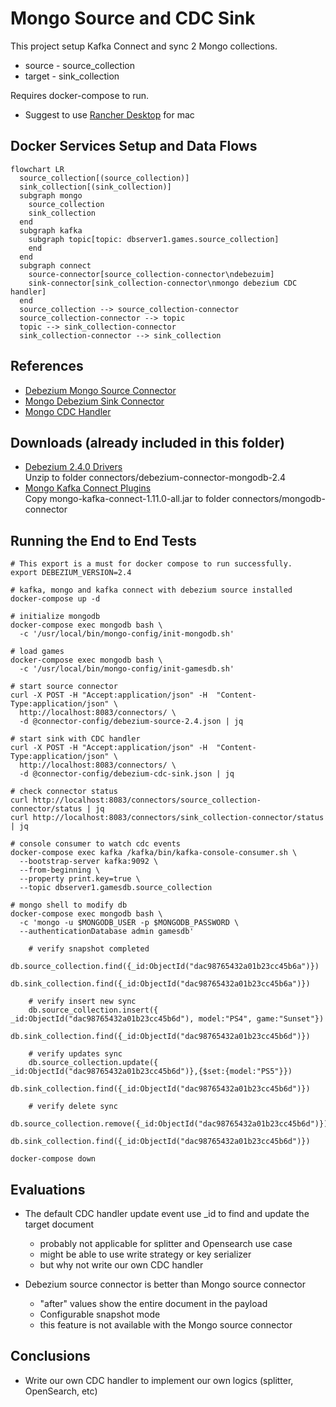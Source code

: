 # Mongo Source and CDC Sink

This project setup Kafka Connect and sync 2 Mongo collections.
- source - source_collection
- target - sink_collection

Requires docker-compose to run.
- Suggest to use [Rancher Desktop](https://rancherdesktop.io/) for mac

## Docker Services Setup and Data Flows
```mermaid
flowchart LR
  source_collection[(source_collection)]
  sink_collection[(sink_collection)]
  subgraph mongo
    source_collection
    sink_collection
  end
  subgraph kafka
    subgraph topic[topic: dbserver1.games.source_collection]
    end
  end
  subgraph connect
    source-connector[source_collection-connector\ndebezuim]
    sink-connector[sink_collection-connector\nmongo debezium CDC handler]
  end
  source_collection --> source_collection-connector
  source_collection-connector --> topic
  topic --> sink_collection-connector
  sink_collection-connector --> sink_collection
```

## References
- [Debezium Mongo Source Connector](https://debezium.io/releases/2.4/)
- [Mongo Debezium Sink Connector](https://www.mongodb.com/docs/kafka-connector/current/tutorials/)
- [Mongo CDC Handler](https://www.mongodb.com/docs/kafka-connector/current/sink-connector/fundamentals/change-data-capture/)

## Downloads (already included in this folder)
- [Debezium 2.4.0 Drivers](https://repo1.maven.org/maven2/io/debezium/debezium-connector-mongodb/2.4.0.Final/debezium-connector-mongodb-2.4.0.Final-plugin.tar.gz)  
  Unzip to folder connectors/debezium-connector-mongodb-2.4
- [Mongo Kafka Connect Plugins](https://www.mongodb.com/docs/kafka-connector/current/introduction/install/)  
  Copy mongo-kafka-connect-1.11.0-all.jar to folder connectors/mongodb-connector

## Running the End to End Tests
```
# This export is a must for docker compose to run successfully.
export DEBEZIUM_VERSION=2.4

# kafka, mongo and kafka connect with debezium source installed
docker-compose up -d

# initialize mongodb
docker-compose exec mongodb bash \
  -c '/usr/local/bin/mongo-config/init-mongodb.sh'

# load games
docker-compose exec mongodb bash \
  -c '/usr/local/bin/mongo-config/init-gamesdb.sh'

# start source connector
curl -X POST -H "Accept:application/json" -H  "Content-Type:application/json" \
  http://localhost:8083/connectors/ \
  -d @connector-config/debezium-source-2.4.json | jq

# start sink with CDC handler
curl -X POST -H "Accept:application/json" -H  "Content-Type:application/json" \
  http://localhost:8083/connectors/ \
  -d @connector-config/debezium-cdc-sink.json | jq

# check connector status
curl http://localhost:8083/connectors/source_collection-connector/status | jq
curl http://localhost:8083/connectors/sink_collection-connector/status | jq

# console consumer to watch cdc events
docker-compose exec kafka /kafka/bin/kafka-console-consumer.sh \
  --bootstrap-server kafka:9092 \
  --from-beginning \
  --property print.key=true \
  --topic dbserver1.gamesdb.source_collection

# mongo shell to modify db
docker-compose exec mongodb bash \
  -c 'mongo -u $MONGODB_USER -p $MONGODB_PASSWORD \
  --authenticationDatabase admin gamesdb'

    # verify snapshot completed
    db.source_collection.find({_id:ObjectId("dac98765432a01b23cc45b6a")})
    db.sink_collection.find({_id:ObjectId("dac98765432a01b23cc45b6a")})

    # verify insert new sync
    db.source_collection.insert({ _id:ObjectId("dac98765432a01b23cc45b6d"), model:"PS4", game:"Sunset"})
    db.sink_collection.find({_id:ObjectId("dac98765432a01b23cc45b6d")})

    # verify updates sync
    db.source_collection.update({ _id:ObjectId("dac98765432a01b23cc45b6d")},{$set:{model:"PS5"}})
    db.sink_collection.find({_id:ObjectId("dac98765432a01b23cc45b6d")})
        
    # verify delete sync
    db.source_collection.remove({_id:ObjectId("dac98765432a01b23cc45b6d")})
    db.sink_collection.find({_id:ObjectId("dac98765432a01b23cc45b6d")})

docker-compose down
```
## Evaluations
- The default CDC handler update event use _id to find and update the target document
  - probably not applicable for splitter and Opensearch use case
  - might be able to use write strategy or key serializer
  - but why not write our own CDC handler

- Debezium source connector is better than Mongo source connector
  - "after" values show the entire document in the payload
  - Configurable snapshot mode
  - this feature is not available with the Mongo source connector

## Conclusions
- Write our own CDC handler to implement our own logics (splitter, OpenSearch, etc)

